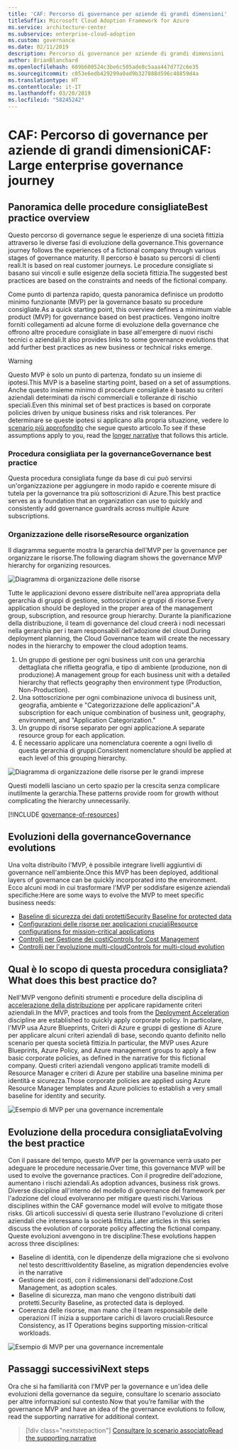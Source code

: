 ```yaml
---
title: 'CAF: Percorso di governance per aziende di grandi dimensioni'
titleSuffix: Microsoft Cloud Adoption Framework for Azure
ms.service: architecture-center
ms.subservice: enterprise-cloud-adoption
ms.custom: governance
ms.date: 02/11/2019
description: Percorso di governance per aziende di grandi dimensioni
author: BrianBlanchard
ms.openlocfilehash: 689b600524c3be6c505ade8c5aaa447d772c6e35
ms.sourcegitcommit: c053e6edb429299a0ad9b327888d596c48859d4a
ms.translationtype: HT
ms.contentlocale: it-IT
ms.lasthandoff: 03/20/2019
ms.locfileid: "58245242"
---
```

# <a name="caf-large-enterprise-governance-journey"></a><span data-ttu-id="62143-103">CAF: Percorso di governance per aziende di grandi dimensioni</span><span class="sxs-lookup"><span data-stu-id="62143-103">CAF: Large enterprise governance journey</span></span>

## <a name="best-practice-overview"></a><span data-ttu-id="62143-104">Panoramica delle procedure consigliate</span><span class="sxs-lookup"><span data-stu-id="62143-104">Best practice overview</span></span>

<span data-ttu-id="62143-105">Questo percorso di governance segue le esperienze di una società fittizia attraverso le diverse fasi di evoluzione della governance.</span><span class="sxs-lookup"><span data-stu-id="62143-105">This governance journey follows the experiences of a fictional company through various stages of governance maturity.</span></span> <span data-ttu-id="62143-106">Il percorso è basato su percorsi di clienti reali.</span><span class="sxs-lookup"><span data-stu-id="62143-106">It is based on real customer journeys.</span></span> <span data-ttu-id="62143-107">Le procedure consigliate si basano sui vincoli e sulle esigenze della società fittizia.</span><span class="sxs-lookup"><span data-stu-id="62143-107">The suggested best practices are based on the constraints and needs of the fictional company.</span></span>

<span data-ttu-id="62143-108">Come punto di partenza rapido, questa panoramica definisce un prodotto minimo funzionante (MVP) per la governance basato su procedure consigliate.</span><span class="sxs-lookup"><span data-stu-id="62143-108">As a quick starting point, this overview defines a minimum viable product (MVP) for governance based on best practices.</span></span> <span data-ttu-id="62143-109">Vengono inoltre forniti collegamenti ad alcune forme di evoluzione della governance che offrono altre procedure consigliate in base all'emergere di nuovi rischi tecnici o aziendali.</span><span class="sxs-lookup"><span data-stu-id="62143-109">It also provides links to some governance evolutions that add further best practices as new business or technical risks emerge.</span></span>

> [!WARNING]
> <span data-ttu-id="62143-110">Questo MVP è solo un punto di partenza, fondato su un insieme di ipotesi.</span><span class="sxs-lookup"><span data-stu-id="62143-110">This MVP is a baseline starting point, based on a set of assumptions.</span></span> <span data-ttu-id="62143-111">Anche questo insieme minimo di procedure consigliate è basato su criteri aziendali determinati da rischi commerciali e tolleranze di rischio speciali.</span><span class="sxs-lookup"><span data-stu-id="62143-111">Even this minimal set of best practices is based on corporate policies driven by unique business risks and risk tolerances.</span></span> <span data-ttu-id="62143-112">Per determinare se queste ipotesi si applicano alla propria situazione, vedere lo [scenario più approfondito](./narrative.md) che segue questo articolo.</span><span class="sxs-lookup"><span data-stu-id="62143-112">To see if these assumptions apply to you, read the [longer narrative](./narrative.md) that follows this article.</span></span>

### <a name="governance-best-practice"></a><span data-ttu-id="62143-113">Procedura consigliata per la governance</span><span class="sxs-lookup"><span data-stu-id="62143-113">Governance best practice</span></span>

<span data-ttu-id="62143-114">Questa procedura consigliata funge da base di cui può servirsi un'organizzazione per aggiungere in modo rapido e coerente misure di tutela per la governance tra più sottoscrizioni di Azure.</span><span class="sxs-lookup"><span data-stu-id="62143-114">This best practice serves as a foundation that an organization can use to quickly and consistently add governance guardrails across multiple Azure subscriptions.</span></span>

### <a name="resource-organization"></a><span data-ttu-id="62143-115">Organizzazione delle risorse</span><span class="sxs-lookup"><span data-stu-id="62143-115">Resource organization</span></span>

<span data-ttu-id="62143-116">Il diagramma seguente mostra la gerarchia dell'MVP per la governance per organizzare le risorse.</span><span class="sxs-lookup"><span data-stu-id="62143-116">The following diagram shows the governance MVP hierarchy for organizing resources.</span></span>

![Diagramma di organizzazione delle risorse](../../../_images/governance/resource-organization.png)

<span data-ttu-id="62143-118">Tutte le applicazioni devono essere distribuite nell'area appropriata della gerarchia di gruppi di gestione, sottoscrizioni e gruppi di risorse.</span><span class="sxs-lookup"><span data-stu-id="62143-118">Every application should be deployed in the proper area of the management group, subscription, and resource group hierarchy.</span></span> <span data-ttu-id="62143-119">Durante la pianificazione della distribuzione, il team di governance del cloud creerà i nodi necessari nella gerarchia per i team responsabili dell'adozione del cloud.</span><span class="sxs-lookup"><span data-stu-id="62143-119">During deployment planning, the Cloud Governance team will create the necessary nodes in the hierarchy to empower the cloud adoption teams.</span></span>

1. <span data-ttu-id="62143-120">Un gruppo di gestione per ogni business unit con una gerarchia dettagliata che rifletta geografia, e tipo di ambiente (produzione, non di produzione).</span><span class="sxs-lookup"><span data-stu-id="62143-120">A management group for each business unit with a detailed hierarchy that reflects geography then environment type (Production, Non-Production).</span></span>
2. <span data-ttu-id="62143-121">Una sottoscrizione per ogni combinazione univoca di business unit, geografia, ambiente e "Categorizzazione delle applicazioni".</span><span class="sxs-lookup"><span data-stu-id="62143-121">A subscription for each unique combination of business unit, geography, environment, and "Application Categorization."</span></span>
3. <span data-ttu-id="62143-122">Un gruppo di risorse separato per ogni applicazione.</span><span class="sxs-lookup"><span data-stu-id="62143-122">A separate resource group for each application.</span></span>
4. <span data-ttu-id="62143-123">È necessario applicare una nomenclatura coerente a ogni livello di questa gerarchia di gruppi.</span><span class="sxs-lookup"><span data-stu-id="62143-123">Consistent nomenclature should be applied at each level of this grouping hierarchy.</span></span>

![Diagramma di organizzazione delle risorse per le grandi imprese](../../../_images/governance/large-enterprise-resource-organization.png)

<span data-ttu-id="62143-125">Questi modelli lasciano un certo spazio per la crescita senza complicare inutilmente la gerarchia.</span><span class="sxs-lookup"><span data-stu-id="62143-125">These patterns provide room for growth without complicating the hierarchy unnecessarily.</span></span>

[!INCLUDE [governance-of-resources](../../../../../includes/cloud-adoption/governance/governance-of-resources.md)]

## <a name="governance-evolutions"></a><span data-ttu-id="62143-126">Evoluzioni della governance</span><span class="sxs-lookup"><span data-stu-id="62143-126">Governance evolutions</span></span>

<span data-ttu-id="62143-127">Una volta distribuito l'MVP, è possibile integrare livelli aggiuntivi di governance nell'ambiente.</span><span class="sxs-lookup"><span data-stu-id="62143-127">Once this MVP has been deployed, additional layers of governance can be quickly incorporated into the environment.</span></span> <span data-ttu-id="62143-128">Ecco alcuni modi in cui trasformare l'MVP per soddisfare esigenze aziendali specifiche:</span><span class="sxs-lookup"><span data-stu-id="62143-128">Here are some ways to evolve the MVP to meet specific business needs:</span></span>

- [<span data-ttu-id="62143-129">Baseline di sicurezza dei dati protetti</span><span class="sxs-lookup"><span data-stu-id="62143-129">Security Baseline for protected data</span></span>](./security-baseline-evolution.md)
- [<span data-ttu-id="62143-130">Configurazioni delle risorse per applicazioni cruciali</span><span class="sxs-lookup"><span data-stu-id="62143-130">Resource configurations for mission-critical applications</span></span>](./resource-consistency-evolution.md)
- [<span data-ttu-id="62143-131">Controlli per Gestione dei costi</span><span class="sxs-lookup"><span data-stu-id="62143-131">Controls for Cost Management</span></span>](./cost-management-evolution.md)
- [<span data-ttu-id="62143-132">Controlli per l'evoluzione multi-cloud</span><span class="sxs-lookup"><span data-stu-id="62143-132">Controls for multi-cloud evolution</span></span>](./multi-cloud-evolution.md)

<!-- markdownlint-disable MD026 -->

## <a name="what-does-this-best-practice-do"></a><span data-ttu-id="62143-133">Qual è lo scopo di questa procedura consigliata?</span><span class="sxs-lookup"><span data-stu-id="62143-133">What does this best practice do?</span></span>

<span data-ttu-id="62143-134">Nell'MVP vengono definiti strumenti e procedure della disciplina di [accelerazione della distribuzione](../../deployment-acceleration/overview.md) per applicare rapidamente criteri aziendali.</span><span class="sxs-lookup"><span data-stu-id="62143-134">In the MVP, practices and tools from the [Deployment Acceleration](../../deployment-acceleration/overview.md) discipline are established to quickly apply corporate policy.</span></span> <span data-ttu-id="62143-135">In particolare, l'MVP usa Azure Blueprints, Criteri di Azure e gruppi di gestione di Azure per applicare alcuni criteri aziendali di base, secondo quanto definito nello scenario per questa società fittizia.</span><span class="sxs-lookup"><span data-stu-id="62143-135">In particular, the MVP uses Azure Blueprints, Azure Policy, and Azure management groups to apply a few basic corporate policies, as defined in the narrative for this fictional company.</span></span> <span data-ttu-id="62143-136">Questi criteri aziendali vengono applicati tramite modelli di Resource Manager e criteri di Azure per stabilire una baseline minima per identità e sicurezza.</span><span class="sxs-lookup"><span data-stu-id="62143-136">Those corporate policies are applied using Azure Resource Manager templates and Azure policies to establish a very small baseline for identity and security.</span></span>

![Esempio di MVP per una governance incrementale](../../../_images/governance/governance-mvp.png)

## <a name="evolving-the-best-practice"></a><span data-ttu-id="62143-138">Evoluzione della procedura consigliata</span><span class="sxs-lookup"><span data-stu-id="62143-138">Evolving the best practice</span></span>

<span data-ttu-id="62143-139">Con il passare del tempo, questo MVP per la governance verrà usato per adeguare le procedure necessarie.</span><span class="sxs-lookup"><span data-stu-id="62143-139">Over time, this governance MVP will be used to evolve the governance practices.</span></span> <span data-ttu-id="62143-140">Con il progredire dell'adozione, aumentano i rischi aziendali.</span><span class="sxs-lookup"><span data-stu-id="62143-140">As adoption advances, business risk grows.</span></span> <span data-ttu-id="62143-141">Diverse discipline all'interno del modello di governance del framework per l'adozione del cloud evolveranno per mitigare questi rischi.</span><span class="sxs-lookup"><span data-stu-id="62143-141">Various disciplines within the CAF governance model will evolve to mitigate those risks.</span></span> <span data-ttu-id="62143-142">Gli articoli successivi di questa serie illustrano l'evoluzione di criteri aziendali che interessano la società fittizia.</span><span class="sxs-lookup"><span data-stu-id="62143-142">Later articles in this series discuss the evolution of corporate policy affecting the fictional company.</span></span> <span data-ttu-id="62143-143">Queste evoluzioni avvengono in tre discipline:</span><span class="sxs-lookup"><span data-stu-id="62143-143">These evolutions happen across three disciplines:</span></span>

- <span data-ttu-id="62143-144">Baseline di identità, con le dipendenze della migrazione che si evolvono nel testo descrittivo</span><span class="sxs-lookup"><span data-stu-id="62143-144">Identity Baseline, as migration dependencies evolve in the narrative</span></span>
- <span data-ttu-id="62143-145">Gestione dei costi, con il ridimensionarsi dell'adozione.</span><span class="sxs-lookup"><span data-stu-id="62143-145">Cost Management, as adoption scales.</span></span>
- <span data-ttu-id="62143-146">Baseline di sicurezza, man mano che vengono distribuiti dati protetti.</span><span class="sxs-lookup"><span data-stu-id="62143-146">Security Baseline, as protected data is deployed.</span></span>
- <span data-ttu-id="62143-147">Coerenza delle risorse, man mano che il team responsabile delle operazioni IT inizia a supportare carichi di lavoro cruciali.</span><span class="sxs-lookup"><span data-stu-id="62143-147">Resource Consistency, as IT Operations begins supporting mission-critical workloads.</span></span>

![Esempio di MVP per una governance incrementale](../../../_images/governance/governance-evolution-large.png)

## <a name="next-steps"></a><span data-ttu-id="62143-149">Passaggi successivi</span><span class="sxs-lookup"><span data-stu-id="62143-149">Next steps</span></span>

<span data-ttu-id="62143-150">Ora che si ha familiarità con l'MVP per la governance e un'idea delle evoluzioni della governance da seguire, consultare lo scenario associato per altre informazioni sul contesto.</span><span class="sxs-lookup"><span data-stu-id="62143-150">Now that you’re familiar with the governance MVP and have an idea of the governance evolutions to follow, read the supporting narrative for additional context.</span></span>

> [!div class="nextstepaction"]
> [<span data-ttu-id="62143-151">Consultare lo scenario associato</span><span class="sxs-lookup"><span data-stu-id="62143-151">Read the supporting narrative</span></span>](./narrative.md)
